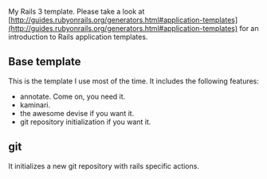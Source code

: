 My Rails 3 template. Please take a look at [http://guides.rubyonrails.org/generators.html#application-templates](http://guides.rubyonrails.org/generators.html#application-templates) for an introduction to Rails application templates.

Base template
-------------

This is the template I use most of the time. It includes the following features:

- annotate. Come on, you need it.
- kaminari.
- the awesome devise if you want it.
- git repository initialization if you want it.

git
---

It initializes a new git repository with rails specific actions.
